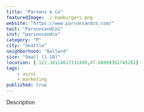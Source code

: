 ```yaml
---
title: "Parsons & Co"
featuredImage: ./-hamburgers.png
website: "https://www.parsonsandco.com/"
twit: "ParsonsandCo1"
inst: "parsonsandco"
category: "P"
city: "Seattle"
neighborhood: "Ballard"
size: "Small (1-10)"
location: [-122.38114617332499,47.66909362745261]
tags:
    - ux/ui
    - marketing
published: true
---
```


Description
